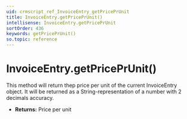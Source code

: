 ```yaml
---
uid: crmscript_ref_InvoiceEntry_getPricePrUnit
title: InvoiceEntry.getPricePrUnit()
intellisense: InvoiceEntry.getPricePrUnit
sortOrder: 436
keywords: getPricePrUnit()
so.topic: reference
---
```


# InvoiceEntry.getPricePrUnit()

This method will return thep price per unit of the current InvoiceEntry object.
It will be returned as a String-representation of a number with 2 decimals
accuracy.

* **Returns:** Price per unit

